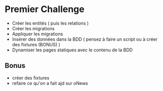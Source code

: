 # Premier Challenge

- Créer les entités ( puis les relations )
- Créer les migrations
- Appliquer les migrations
- Insérer des données dans la BDD ( pensez à faire un script ou à créer des fixtures (BONUS) )
- Dynamiser les pages statiques avec le contenu de la BDD

## Bonus

- créer des fixtures
- refaire ce qu'on a fait ajd sur oNews
  